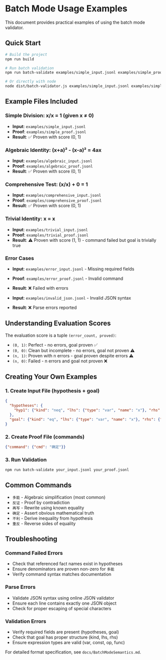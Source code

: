 # Batch Mode Usage Examples

This document provides practical examples of using the batch mode validator.

## Quick Start

```bash
# Build the project
npm run build

# Run batch validation
npm run batch-validate examples/simple_input.jsonl examples/simple_proof.jsonl

# Or directly with node
node dist/batch-validator.js examples/simple_input.jsonl examples/simple_proof.jsonl
```

## Example Files Included

### Simple Division: x/x = 1 (given x ≠ 0)
- **Input**: `examples/simple_input.jsonl`
- **Proof**: `examples/simple_proof.jsonl`
- **Result**: ✅ Proven with score (0, 1)

### Algebraic Identity: (x+a)² - (x-a)² = 4ax
- **Input**: `examples/algebraic_input.jsonl`  
- **Proof**: `examples/algebraic_proof.jsonl`
- **Result**: ✅ Proven with score (0, 1)

### Comprehensive Test: (x/x) + 0 = 1
- **Input**: `examples/comprehensive_input.jsonl`
- **Proof**: `examples/comprehensive_proof.jsonl`  
- **Result**: ✅ Proven with score (0, 1)

### Trivial Identity: x = x
- **Input**: `examples/trivial_input.jsonl`
- **Proof**: `examples/trivial_proof.jsonl`
- **Result**: ⚠️ Proven with score (1, 1) - command failed but goal is trivially true

### Error Cases
- **Input**: `examples/error_input.jsonl` - Missing required fields
- **Proof**: `examples/error_proof.jsonl` - Invalid command
- **Result**: ❌ Failed with errors

- **Input**: `examples/invalid_json.jsonl` - Invalid JSON syntax
- **Result**: ❌ Parse errors reported

## Understanding Evaluation Scores

The evaluation score is a tuple `(error_count, proved)`:

- `(0, 1)`: Perfect - no errors, goal proven ✅
- `(0, 0)`: Clean but incomplete - no errors, goal not proven ⚠️  
- `(n, 1)`: Proven with n errors - goal proven despite errors ⚠️
- `(n, 0)`: Failed - n errors and goal not proven ❌

## Creating Your Own Examples

### 1. Create Input File (hypothesis + goal)

```json
{
  "hypotheses": {
    "hyp1": {"kind": "neq", "lhs": {"type": "var", "name": "x"}, "rhs": {"type": "const", "value": 0}}
  },
  "goal": {"kind": "eq", "lhs": {"type": "var", "name": "x"}, "rhs": {"type": "var", "name": "x"}}
}
```

### 2. Create Proof File (commands)

```json
{"command": {"cmd": "确定"}}
```

### 3. Run Validation

```bash
npm run batch-validate your_input.jsonl your_proof.jsonl
```

## Common Commands

- `多能` - Algebraic simplification (most common)
- `反证` - Proof by contradiction  
- `再写` - Rewrite using known equality
- `确定` - Assert obvious mathematical truth
- `不利` - Derive inequality from hypothesis
- `重反` - Reverse sides of equality

## Troubleshooting

### Command Failed Errors
- Check that referenced fact names exist in hypotheses
- Ensure denominators are proven non-zero for `多能`
- Verify command syntax matches documentation

### Parse Errors  
- Validate JSON syntax using online JSON validator
- Ensure each line contains exactly one JSON object
- Check for proper escaping of special characters

### Validation Errors
- Verify required fields are present (hypotheses, goal)
- Check that goal has proper structure (kind, lhs, rhs)
- Ensure expression types are valid (var, const, op, func)

For detailed format specification, see `docs/BatchModeSemantics.md`.